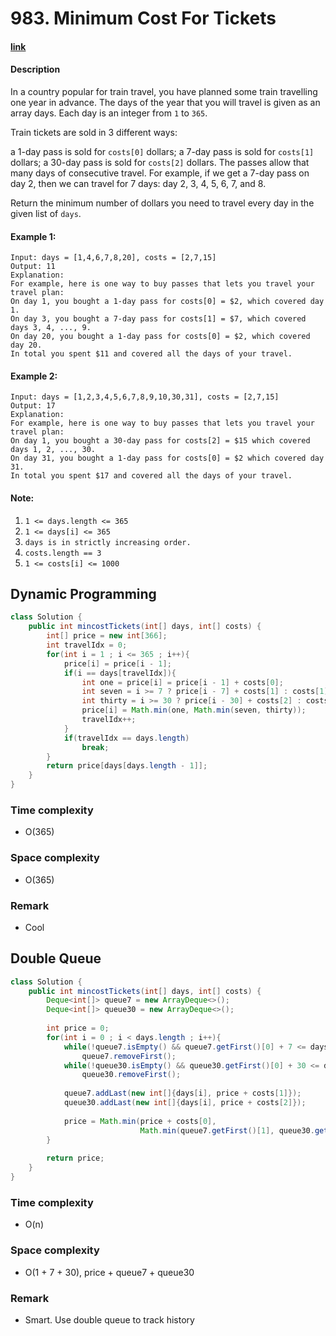 # 983. Minimum Cost For Tickets

#### [link](https://leetcode.com/problems/minimum-cost-for-tickets/) 

#### Description
In a country popular for train travel, you have planned some train travelling one year in advance.  The days of the year that you will travel is given as an array days.  Each day is an integer from `1` to `365`.

Train tickets are sold in 3 different ways:

a 1-day pass is sold for `costs[0]` dollars;
a 7-day pass is sold for `costs[1]` dollars;
a 30-day pass is sold for `costs[2]` dollars.
The passes allow that many days of consecutive travel.  For example, if we get a 7-day pass on day 2, then we can travel for 7 days: day 2, 3, 4, 5, 6, 7, and 8.

Return the minimum number of dollars you need to travel every day in the given list of `days`.

#### Example 1:
```
Input: days = [1,4,6,7,8,20], costs = [2,7,15]
Output: 11
Explanation: 
For example, here is one way to buy passes that lets you travel your travel plan:
On day 1, you bought a 1-day pass for costs[0] = $2, which covered day 1.
On day 3, you bought a 7-day pass for costs[1] = $7, which covered days 3, 4, ..., 9.
On day 20, you bought a 1-day pass for costs[0] = $2, which covered day 20.
In total you spent $11 and covered all the days of your travel.
```

#### Example 2:
```
Input: days = [1,2,3,4,5,6,7,8,9,10,30,31], costs = [2,7,15]
Output: 17
Explanation: 
For example, here is one way to buy passes that lets you travel your travel plan:
On day 1, you bought a 30-day pass for costs[2] = $15 which covered days 1, 2, ..., 30.
On day 31, you bought a 1-day pass for costs[0] = $2 which covered day 31.
In total you spent $17 and covered all the days of your travel.
```

#### Note:
1. `1 <= days.length <= 365`
2. `1 <= days[i] <= 365`
3. `days is in strictly increasing order.`
4. `costs.length == 3`
5. `1 <= costs[i] <= 1000`


## Dynamic Programming
```java
class Solution {
    public int mincostTickets(int[] days, int[] costs) {
        int[] price = new int[366];
        int travelIdx = 0;
        for(int i = 1 ; i <= 365 ; i++){
            price[i] = price[i - 1];
            if(i == days[travelIdx]){
                int one = price[i] = price[i - 1] + costs[0];
                int seven = i >= 7 ? price[i - 7] + costs[1] : costs[1];
                int thirty = i >= 30 ? price[i - 30] + costs[2] : costs[2];
                price[i] = Math.min(one, Math.min(seven, thirty));
                travelIdx++;
            }
            if(travelIdx == days.length)
                break;
        }
        return price[days[days.length - 1]];
    }
}
```

### Time complexity
* O(365)
### Space complexity
* O(365)
### Remark
* Cool

## Double Queue
```java
class Solution {
    public int mincostTickets(int[] days, int[] costs) {
        Deque<int[]> queue7 = new ArrayDeque<>();
        Deque<int[]> queue30 = new ArrayDeque<>();
        
        int price = 0;
        for(int i = 0 ; i < days.length ; i++){
            while(!queue7.isEmpty() && queue7.getFirst()[0] + 7 <= days[i])
                queue7.removeFirst();
            while(!queue30.isEmpty() && queue30.getFirst()[0] + 30 <= days[i])
                queue30.removeFirst();
            
            queue7.addLast(new int[]{days[i], price + costs[1]});
            queue30.addLast(new int[]{days[i], price + costs[2]});
            
            price = Math.min(price + costs[0], 
                             Math.min(queue7.getFirst()[1], queue30.getFirst()[1]));
        }
        
        return price;
    }
}
```
### Time complexity
* O(n)
### Space complexity
* O(1 + 7 + 30), price + queue7 + queue30
### Remark
* Smart. Use double queue to track history